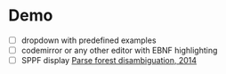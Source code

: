 # Demo

- [ ] dropdown with predefined examples
- [ ] codemirror or any other editor with EBNF highlighting
- [ ] SPPF display [Parse forest disambiguation, 2014](https://pure.tue.nl/ws/portalfiles/portal/46998704/784691-1.pdf)
